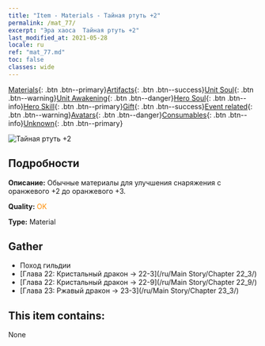 ```yaml
---
title: "Item - Materials - Тайная ртуть +2"
permalink: /mat_77/
excerpt: "Эра хаоса  Тайная ртуть +2"
last_modified_at: 2021-05-28
locale: ru
ref: "mat_77.md"
toc: false
classes: wide
---
```

 [Materials](/ItemsRU/){: .btn .btn--primary}[Artifacts](/ItemsRU/Artifacts/){: .btn .btn--success}[Unit Soul](/ItemsRU/UnitSoul/){: .btn .btn--warning}[Unit Awakening](/ItemsRU/UnitAwakening/){: .btn .btn--danger}[Hero Soul](/ItemsRU/HeroSoul/){: .btn .btn--info}[Hero Skill](/ItemsRU/HeroSkill/){: .btn .btn--primary}[Gift](/ItemsRU/Gift/){: .btn .btn--success}[Event related](/ItemsRU/Events/){: .btn .btn--warning}[Avatars](/ItemsRU/Avatars/){: .btn .btn--danger}[Consumables](/ItemsRU/Consumables/){: .btn .btn--info}[Unknown](/ItemsRU/Unknown/){: .btn .btn--primary}

 ![Тайная ртуть +2](/images/t/i_cailiao_shuiyin3.png)

## Подробности
 **Описание:** Обычные материалы для улучшения снаряжения c оранжевого +2 до оранжевого +3.

 **Quality:** <span style="color: #FF8C00">OK</span>

 **Type:** Material

## Gather

*    Поход гильдии 
*    [Глава 22: Кристальный дракон -> 22-3](/ru/Main Story/Chapter 22_3/) 
*    [Глава 22: Кристальный дракон -> 22-9](/ru/Main Story/Chapter 22_9/) 
*    [Глава 23: Ржавый дракон -> 23-3](/ru/Main Story/Chapter 23_3/) 

## This item contains:

  None

